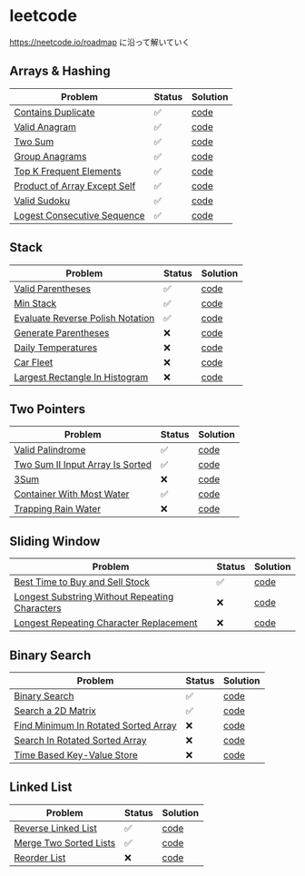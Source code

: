 # leetcode

https://neetcode.io/roadmap に沿って解いていく

## Arrays & Hashing
| Problem                                                                                                 | Status | Solution                                     |
|---------------------------------------------------------------------------------------------------------|--|----------------------------------------------|
| [Contains Duplicate](https://leetcode.com/problems/contains-duplicate/description/)                     | ✅ | [code](217-ContainsDuplicate/solution.py)    |
| [Valid Anagram](https://leetcode.com/problems/valid-anagram/description/)                               | ✅ | [code](242-ValidAnagram/solution.py)         |
| [Two Sum](https://leetcode.com/problems/two-sum/)                                                       | ✅ | [code](1-TwoSum/solution.py)                 |
| [Group Anagrams](https://leetcode.com/problems/group-anagrams/description/)                             | ✅ | [code](49-GroupAnagrams/solution.py)         |
| [Top K Frequent Elements](https://leetcode.com/problems/top-k-frequent-elements/description/)           | ✅ | [code](347-TopKFrequentElements/solution.py) |
| [Product of Array Except Self](https://leetcode.com/problems/product-of-array-except-self/description/) | ✅ | [code](238-ProductofArrayExceptSelf/solution.py) |
| [Valid Sudoku](https://leetcode.com/problems/valid-sudoku/description/)                                 | ✅ | [code](36-ValidSudoku/solution.py)           |
| [Logest Consecutive Sequence](https://leetcode.com/problems/longest-consecutive-sequence/description/)  | ✅ | [code](128-LongestConsecutiveSequence/solution.py)  |

## Stack

| Problem                                                                                             | Status | Solution                                              |
|-----------------------------------------------------------------------------------------------------|---|-------------------------------------------------------|
| [Valid Parentheses](https://leetcode.com/problems/valid-parentheses/description/)                   | ✅ | [code](20-ValidParentheses/solution.py)               |
| [Min Stack](https://leetcode.com/problems/min-stack/description/)                                   | ✅ | [code](155-MinStack/solution.py)                      |
| [Evaluate Reverse Polish Notation](https://leetcode.com/problems/evaluate-reverse-polish-notation/) | ✅ | [code](150-EvaluateReversePolishNotation/solution.py) |
| [Generate Parentheses](https://leetcode.com/problems/generate-parentheses/)                         | ❌ | [code](22-GenerateParentheses/solution.py)            |
| [Daily Temperatures](https://leetcode.com/problems/daily-temperatures/)                             | ❌ | [code](739-DailyTemperatures/solution.py)             |
| [Car Fleet](https://leetcode.com/problems/car-fleet/)                                               | ❌ | [code](853-CarFleet/solution.py)                      |
| [Largest Rectangle In Histogram](https://leetcode.com/problems/largest-rectangle-in-histogram/)     | ❌  | [code](84-LargestRectangleinHistogram/solution.py)                                              |


## Two Pointers

| Problem                                                                                  | Status | Solution                                        |
|------------------------------------------------------------------------------------------|--|-------------------------------------------------|
| [Valid Palindrome](https://leetcode.com/problems/valid-palindrome/description/)        | ✅ | [code](125-ValidPalindrome/solution.py)         |
| [Two Sum II Input Array Is Sorted](https://leetcode.com/problems/two-sum-ii-input-array-is-sorted/) | ✅ | [code](167-TwoSumII-InputArrayIsSorted/solution.py)          |
| [3Sum](https://leetcode.com/problems/3sum/) | ❌ | [code](15-3Sum//solution.py)             |
| [Container With Most Water](https://leetcode.com/problems/container-with-most-water/description/) | ✅ | [code](11-ContainerWithMostWater/solution.py)              |
| [Trapping Rain Water](https://leetcode.com/problems/trapping-rain-water/) | ❌ | [code](42-TrappingRainWater/solution.py)               |

## Sliding Window

| Problem                                                                               | Status | Solution                                      |
|---------------------------------------------------------------------------------------|--|-----------------------------------------------|
| [Best Time to Buy and Sell Stock](https://leetcode.com/problems/best-time-to-buy-and-sell-stock/description/)        | ✅ | [code](121-BestTimetoBuyandSellStock/solution.py)       |
| [Longest Substring Without Repeating Characters](https://leetcode.com/problems/longest-substring-without-repeating-characters/description/)        | ❌ | [code](3-LongestSubstringWithoutRepeatingCharacters/solution.py)        |
| [Longest Repeating Character Replacement](https://leetcode.com/problems/longest-repeating-character-replacement/)        | ❌ | [code](424-LongestRepeatingCharacterReplacement/solution.py)         |

## Binary Search

| Problem                                                                       | Status | Solution                                   |
|-------------------------------------------------------------------------------|--|--------------------------------------------|
| [Binary Search](https://leetcode.com/problems/binary-search/) | ✅ | [code](704-BinarySearch/solution.py)     |
| [Search a 2D Matrix](https://leetcode.com/problems/search-a-2d-matrix/)       | ✅ | [code](74-Searcha2D/solution.py)     |
| [Find Minimum In Rotated Sorted Array](https://leetcode.com/problems/find-minimum-in-rotated-sorted-array/description/)      | ❌ | [code](153-FindMinimuminRotatedSortedArray/solution.py)      |
| [Search In Rotated Sorted Array](https://leetcode.com/problems/search-in-rotated-sorted-array/description/)       | ❌ | [code](33-SearchinRotatedSortedArray/solution.py)       |
| [Time Based Key-Value Store](https://leetcode.com/problems/time-based-key-value-store/description/)        | ❌ | [code](981-TimeBasedKey-ValueStore/solution.py)       |

## Linked List
| Problem                                                 | Status | Solution                               |
|---------------------------------------------------------|--|----------------------------------------|
| [Reverse Linked List](https://leetcode.com/problems/reverse-linked-list/description/) | ✅ | [code](206-ReverseLinkedList/solution.py) |
| [Merge Two Sorted Lists](https://leetcode.com/problems/merge-two-sorted-lists/description/) | ✅ | [code](21-MergeTwoSortedLists/solution.py)                   |
| [Reorder List](https://leetcode.com/problems/reorder-list/description/) | ❌ | [code](143-ReorderList/solution.py)                   |
